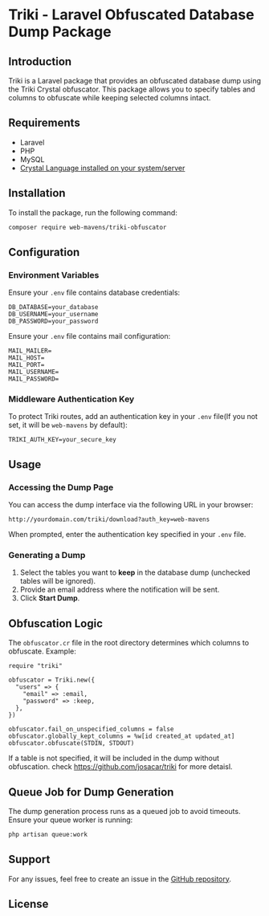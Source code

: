 # Triki - Laravel Obfuscated Database Dump Package

## Introduction

Triki is a Laravel package that provides an obfuscated database dump using the Triki Crystal obfuscator. This package allows you to specify tables and columns to obfuscate while keeping selected columns intact.

## Requirements

- Laravel
- PHP
- MySQL
- [Crystal Language installed on your system/server](https://crystal-lang.org/install/)

## Installation

To install the package, run the following command:

```sh
composer require web-mavens/triki-obfuscator
```

## Configuration

### Environment Variables

Ensure your `.env` file contains database credentials:

```
DB_DATABASE=your_database
DB_USERNAME=your_username
DB_PASSWORD=your_password
```

Ensure your `.env` file contains mail configuration:

```
MAIL_MAILER=
MAIL_HOST=
MAIL_PORT=
MAIL_USERNAME=
MAIL_PASSWORD=
```

### Middleware Authentication Key

To protect Triki routes, add an authentication key in your `.env` file(If you not set, it will be `web-mavens` by default):

```
TRIKI_AUTH_KEY=your_secure_key
```

## Usage

### Accessing the Dump Page

You can access the dump interface via the following URL in your browser:

```
http://yourdomain.com/triki/download?auth_key=web-mavens
```

When prompted, enter the authentication key specified in your `.env` file.

### Generating a Dump

1. Select the tables you want to **keep** in the database dump (unchecked tables will be ignored).
2. Provide an email address where the notification will be sent.
3. Click **Start Dump**.


## Obfuscation Logic

The `obfuscator.cr` file in the root directory determines which columns to obfuscate. Example:

```crystal
require "triki"

obfuscator = Triki.new({
  "users" => {
    "email" => :email,
    "password" => :keep,
  },
})

obfuscator.fail_on_unspecified_columns = false
obfuscator.globally_kept_columns = %w[id created_at updated_at]
obfuscator.obfuscate(STDIN, STDOUT)
```

If a table is not specified, it will be included in the dump without obfuscation.
check https://github.com/josacar/triki for more detaisl.

## Queue Job for Dump Generation

The dump generation process runs as a queued job to avoid timeouts. Ensure your queue worker is running:

```sh
php artisan queue:work
```

## Support

For any issues, feel free to create an issue in the [GitHub repository](https://github.com/webmavens/triki).

## License

